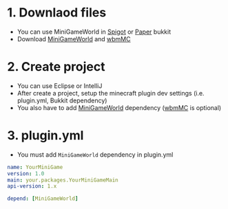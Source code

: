 # 1. Downlaod files
- You can use MiniGameWorld in [Spigot] or [Paper] bukkit
- Download [MiniGameWorld] and [wbmMC]

# 2. Create project
- You can use Eclipse or IntelliJ
- After create a project, setup the minecraft plugin dev settings (i.e. plugin.yml, Bukkit dependency)
- You also have to add [MiniGameWorld] dependency ([wbmMC] is optional)

# 3. plugin.yml
- You must add `MiniGameWorld` dependency in plugin.yml
```yaml
name: YourMiniGame
version: 1.0
main: your.packages.YourMiniGameMain
api-version: 1.x

depend: [MiniGameWorld]
```

[Spigot]: https://getbukkit.org/download/spigot
[Paper]: https://papermc.io/
[MiniGameWorld]: https://github.com/MiniGameWorlds/MiniGameWorld/releases
[wbmMC]: https://github.com/worldbiomusic/wbmMC/releases